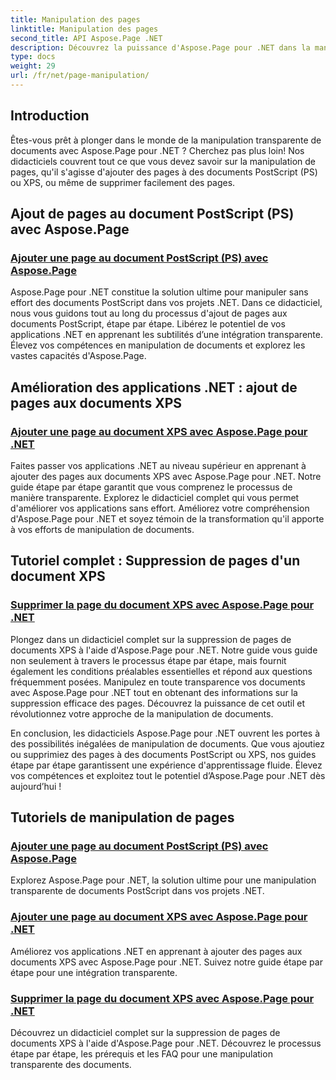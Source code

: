 ```yaml
---
title: Manipulation des pages
linktitle: Manipulation des pages
second_title: API Aspose.Page .NET
description: Découvrez la puissance d'Aspose.Page pour .NET dans la manipulation de documents PostScript et XPS. Apprenez à ajouter, améliorer et supprimer des pages avec nos didacticiels complets.
type: docs
weight: 29
url: /fr/net/page-manipulation/
---
```


## Introduction

Êtes-vous prêt à plonger dans le monde de la manipulation transparente de documents avec Aspose.Page pour .NET ? Cherchez pas plus loin! Nos didacticiels couvrent tout ce que vous devez savoir sur la manipulation de pages, qu'il s'agisse d'ajouter des pages à des documents PostScript (PS) ou XPS, ou même de supprimer facilement des pages.

## Ajout de pages au document PostScript (PS) avec Aspose.Page
### [Ajouter une page au document PostScript (PS) avec Aspose.Page](./add-page-to-postscript-ps-document/)

Aspose.Page pour .NET constitue la solution ultime pour manipuler sans effort des documents PostScript dans vos projets .NET. Dans ce didacticiel, nous vous guidons tout au long du processus d'ajout de pages aux documents PostScript, étape par étape. Libérez le potentiel de vos applications .NET en apprenant les subtilités d’une intégration transparente. Élevez vos compétences en manipulation de documents et explorez les vastes capacités d'Aspose.Page.

## Amélioration des applications .NET : ajout de pages aux documents XPS
### [Ajouter une page au document XPS avec Aspose.Page pour .NET](./add-page-to-xps-document/)

Faites passer vos applications .NET au niveau supérieur en apprenant à ajouter des pages aux documents XPS avec Aspose.Page pour .NET. Notre guide étape par étape garantit que vous comprenez le processus de manière transparente. Explorez le didacticiel complet qui vous permet d'améliorer vos applications sans effort. Améliorez votre compréhension d'Aspose.Page pour .NET et soyez témoin de la transformation qu'il apporte à vos efforts de manipulation de documents.

## Tutoriel complet : Suppression de pages d'un document XPS
### [Supprimer la page du document XPS avec Aspose.Page pour .NET](./remove-page-from-xps-document/)

Plongez dans un didacticiel complet sur la suppression de pages de documents XPS à l'aide d'Aspose.Page pour .NET. Notre guide vous guide non seulement à travers le processus étape par étape, mais fournit également les conditions préalables essentielles et répond aux questions fréquemment posées. Manipulez en toute transparence vos documents avec Aspose.Page pour .NET tout en obtenant des informations sur la suppression efficace des pages. Découvrez la puissance de cet outil et révolutionnez votre approche de la manipulation de documents.

En conclusion, les didacticiels Aspose.Page pour .NET ouvrent les portes à des possibilités inégalées de manipulation de documents. Que vous ajoutiez ou supprimiez des pages à des documents PostScript ou XPS, nos guides étape par étape garantissent une expérience d'apprentissage fluide. Élevez vos compétences et exploitez tout le potentiel d’Aspose.Page pour .NET dès aujourd’hui !
## Tutoriels de manipulation de pages
### [Ajouter une page au document PostScript (PS) avec Aspose.Page](./add-page-to-postscript-ps-document/)
Explorez Aspose.Page pour .NET, la solution ultime pour une manipulation transparente de documents PostScript dans vos projets .NET.
### [Ajouter une page au document XPS avec Aspose.Page pour .NET](./add-page-to-xps-document/)
Améliorez vos applications .NET en apprenant à ajouter des pages aux documents XPS avec Aspose.Page pour .NET. Suivez notre guide étape par étape pour une intégration transparente.
### [Supprimer la page du document XPS avec Aspose.Page pour .NET](./remove-page-from-xps-document/)
Découvrez un didacticiel complet sur la suppression de pages de documents XPS à l'aide d'Aspose.Page pour .NET. Découvrez le processus étape par étape, les prérequis et les FAQ pour une manipulation transparente des documents.